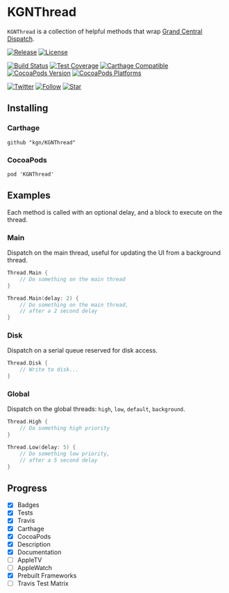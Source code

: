 # KGNThread

`KGNThread` is a collection of helpful methods that wrap [Grand Central Dispatch](https://en.wikipedia.org/wiki/Grand_Central_Dispatch).

[![Release](https://img.shields.io/github/release/kgn/KGNThread.svg)](/releases)
[![License](http://img.shields.io/badge/License-MIT-lightgrey.svg)](/LICENSE)

[![Build Status](https://travis-ci.org/kgn/KGNThread.svg)](https://travis-ci.org/kgn/KGNThread)
[![Test Coverage](http://img.shields.io/badge/Tests-100%25-green.svg)]()
[![Carthage Compatible](https://img.shields.io/badge/Carthage-Compatible-4BC51D.svg)](https://github.com/Carthage/Carthage)
[![CocoaPods Version](https://img.shields.io/cocoapods/v/KGNThread.svg)](https://cocoapods.org/pods/KGNThread)
[![CocoaPods Platforms](https://img.shields.io/cocoapods/p/KGNThread.svg)](https://cocoapods.org/pods/KGNThread)

[![Twitter](https://img.shields.io/badge/Twitter-@iamkgn-55ACEE.svg)](http://twitter.com/iamkgn)
[![Follow](https://img.shields.io/github/followers/kgn.svg?style=social&label=Follow%20%40kgn)](https://github.com/kgn)
[![Star](https://img.shields.io/github/stars/kgn/KGNThread.svg?style=social&label=Star)](https://github.com/kgn/KGNThread)

## Installing

### Carthage
```
github "kgn/KGNThread"
```

### CocoaPods
```
pod 'KGNThread'
```

## Examples

Each method is called with an optional delay, and a block to execute on the thread.

### Main
Dispatch on the main thread, useful for updating the UI from a background thread.
``` Swift
Thread.Main {
	// Do something on the main thread
}

Thread.Main(delay: 2) {
	// Do something on the main thread,
	// after a 2 second delay
}
```

### Disk
Dispatch on a serial queue reserved for disk access.
``` Swift
Thread.Disk {
	// Write to disk...
}
```

### Global
Dispatch on the global threads: `high`, `low`, `default`, `background`.
``` Swift
Thread.High {
	// Do something high priority
}

Thread.Low(delay: 5) {
	// Do something low priority,
	// after a 5 second delay
}
```

## Progress
- [X] Badges
- [X] Tests
- [X] Travis
- [X] Carthage
- [X] CocoaPods
- [X] Description
- [X] Documentation
- [ ] AppleTV
- [ ] AppleWatch
- [X] Prebuilt Frameworks
- [ ] Travis Test Matrix

